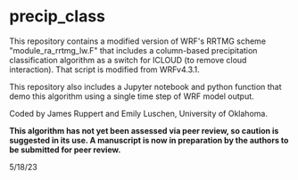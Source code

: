 # precip_class
This repository contains a modified version of WRF's RRTMG scheme "module_ra_rrtmg_lw.F" that includes a column-based precipitation classification algorithm as a switch for ICLOUD (to remove cloud interaction). That script is modified from WRFv4.3.1.

This repository also includes a Jupyter notebook and python function that demo this algorithm using 
a single time step of WRF model output.

Coded by James Ruppert and Emily Luschen, University of Oklahoma.

**This algorithm has not yet been assessed via peer review, so caution is suggested in its use. A manuscript is now in preparation by the authors to be submitted for peer review.**

5/18/23
